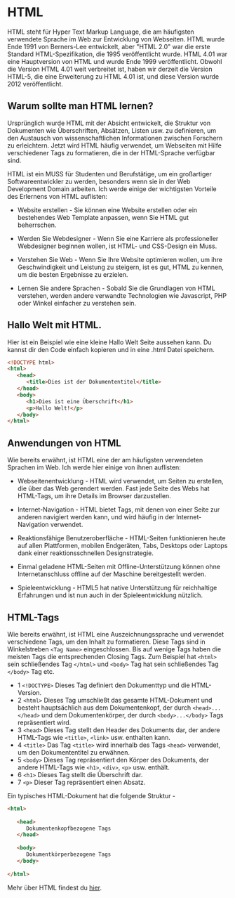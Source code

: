 # HTML

HTML steht für Hyper Text Markup Language, die am häufigsten verwendete Sprache im Web zur Entwicklung von Webseiten. HTML wurde Ende 1991 von Berners-Lee entwickelt, aber "HTML 2.0" war die erste Standard HTML-Spezifikation, die 1995 veröffentlicht wurde. HTML 4.01 war eine Hauptversion von HTML und wurde Ende 1999 veröffentlicht. Obwohl die Version HTML 4.01 weit verbreitet ist, haben wir derzeit die Version HTML-5, die eine Erweiterung zu HTML 4.01 ist, und diese Version wurde 2012 veröffentlicht.

## Warum sollte man HTML lernen?

Ursprünglich wurde HTML mit der Absicht entwickelt, die Struktur von Dokumenten wie Überschriften, Absätzen, Listen usw. zu definieren, um den Austausch von wissenschaftlichen Informationen zwischen Forschern zu erleichtern. Jetzt wird HTML häufig verwendet, um Webseiten mit Hilfe verschiedener Tags zu formatieren, die in der HTML-Sprache verfügbar sind.

HTML ist ein MUSS für Studenten und Berufstätige, um ein großartiger Softwareentwickler zu werden, besonders wenn sie in der Web Development Domain arbeiten. Ich werde einige der wichtigsten Vorteile des Erlernens von HTML auflisten:

   + Website erstellen - Sie können eine Website erstellen oder ein bestehendes Web Template anpassen, wenn Sie HTML gut beherrschen.

   + Werden Sie Webdesigner - Wenn Sie eine Karriere als professioneller Webdesigner beginnen wollen, ist HTML- und CSS-Design ein Muss.

   + Verstehen Sie Web - Wenn Sie Ihre Website optimieren wollen, um ihre Geschwindigkeit und Leistung zu steigern, ist es gut, HTML zu kennen, um die besten Ergebnisse zu erzielen.

   + Lernen Sie andere Sprachen - Sobald Sie die Grundlagen von HTML verstehen, werden andere verwandte Technologien wie Javascript, PHP oder Winkel einfacher zu verstehen sein.

## Hallo Welt mit HTML.

Hier ist ein Beispiel wie eine kleine Hallo Welt Seite aussehen kann. Du kannst dir den Code einfach kopieren und in eine .html Datei speichern.

```html
<!DOCTYPE html>
<html>
   <head>
      <title>Dies ist der Dokumententitel</title>
   </head>	
   <body>
      <h1>Dies ist eine Überschrift</h1>
      <p>Hallo Welt!</p>
   </body>	
</html>
```

## Anwendungen von HTML

Wie bereits erwähnt, ist HTML eine der am häufigsten verwendeten Sprachen im Web. Ich werde hier einige von ihnen auflisten:

   + Webseitenentwicklung - HTML wird verwendet, um Seiten zu erstellen, die über das Web gerendert werden. Fast jede Seite des Webs hat HTML-Tags, um ihre Details im Browser darzustellen.

   + Internet-Navigation - HTML bietet Tags, mit denen von einer Seite zur anderen navigiert werden kann, und wird häufig in der Internet-Navigation verwendet.

   + Reaktionsfähige Benutzeroberfläche - HTML-Seiten funktionieren heute auf allen Plattformen, mobilen Endgeräten, Tabs, Desktops oder Laptops dank einer reaktionsschnellen Designstrategie.

   + Einmal geladene HTML-Seiten mit Offline-Unterstützung können ohne Internetanschluss offline auf der Maschine bereitgestellt werden.

   + Spieleentwicklung - HTML5 hat native Unterstützung für reichhaltige Erfahrungen und ist nun auch in der Spieleentwicklung nützlich.

## HTML-Tags

Wie bereits erwähnt, ist HTML eine Auszeichnungssprache und verwendet verschiedene Tags, um den Inhalt zu formatieren. Diese Tags sind in Winkelstreben `<Tag Name>` eingeschlossen. Bis auf wenige Tags haben die meisten Tags die entsprechenden Closing Tags. Zum Beispiel hat `<html>` sein schließendes Tag `</html>` und `<body>` Tag hat sein schließendes Tag `</body>` Tag etc.

* 1 `<!DOCTYPE>` Dieses Tag definiert den Dokumenttyp und die HTML-Version.
* 2 `<html>`       Dieses Tag umschließt das gesamte HTML-Dokument und besteht hauptsächlich aus dem Dokumentenkopf, der durch `<head>...</head>` und dem Dokumentenkörper, der durch `<body>...</body>` Tags repräsentiert wird.
* 3 `<head>` Dieses Tag stellt den Header des Dokuments dar, der andere HTML-Tags wie `<title>`, `<link>` usw. enthalten kann.
* 4 `<title>` Das Tag `<title>` wird innerhalb des Tags `<head>` verwendet, um den Dokumententitel zu erwähnen.
* 5 `<body>` Dieses Tag repräsentiert den Körper des Dokuments, der andere HTML-Tags wie `<h1>`, `<div>`, `<p>` usw. enthält.
* 6 `<h1>` Dieses Tag stellt die Überschrift dar.
* 7 `<p>` Dieser Tag repräsentiert einen Absatz.

Ein typisches HTML-Dokument hat die folgende Struktur -

```html
<html>
   
   <head>
      Dokumentenkopfbezogene Tags
   </head>
   
   <body>
      Dokumentkörperbezogene Tags
   </body>
   
</html>
```

Mehr über HTML findest du [hier](https://www.tutorialspoint.com/html/html_overview.htm). 
